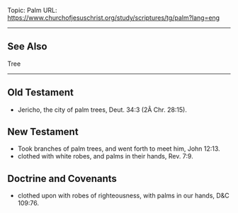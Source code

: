 Topic: Palm
URL: https://www.churchofjesuschrist.org/study/scriptures/tg/palm?lang=eng

---

## See Also

Tree

---

## Old Testament

- Jericho, the city of palm trees, Deut. 34:3 (2Â Chr. 28:15).

## New Testament

- Took branches of palm trees, and went forth to meet him, John 12:13.
- clothed with white robes, and palms in their hands, Rev. 7:9.

## Doctrine and Covenants

- clothed upon with robes of righteousness, with palms in our hands, D&C 109:76.

